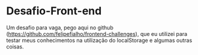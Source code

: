 # Desafio-Front-end
Um desafio para vaga, pego aqui no github (https://github.com/felipefialho/frontend-challenges), que eu utilizei para testar meus conhecimentos na utilização do localStorage e algumas outras coisas.
